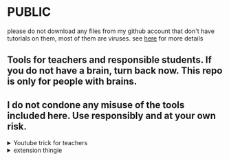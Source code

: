 # PUBLIC
please do not download any files from my github account that don't have tutorials on them, most of them are viruses. see [here](https://github.com/Sreekar617/mvhs_moment) for more details

## Tools for teachers and responsible students. If you do not have a brain, turn back now. This repo is only for people with brains.
## I do not condone any misuse of the tools included here. Use responsibly and at your own risk.

<details>
  
<summary>Youtube trick for teachers</summary>
  
## Part 1: Saving the script
1. Copy the code below.
```
javascript:(function()%7Bvar theId %3D window.location.href%3Bvar theOtherId %3D window.location.href%3Bvar YouTube %3D "youtube"%3Bvar YouTube2 %3D "https%3A%2F%2Fyoutu.be%2F"%3Bvar YouTube3 %3D "http%3A%2F%2Fyoutu.be%2F"%3Bvar YouTube4 %3D "youtu.be%2F"%3Bif (theId.indexOf(YouTube) >%3D 0) %7Bvar string %3D theId.split('%3D')%3BtheId %3D string%5B1%5D%3B%7Dif (theId.indexOf(YouTube2) >%3D 0) %7Bvar sString %3D theId.split('%2F')%3BtheId %3D sString%5B3%5D%3B%7Dif (theId.indexOf(YouTube3) >%3D 0) %7Bvar ssString %3D theId.split('%2F')%3BtheId %3D ssString%5B3%5D%3B%7Dif (theId.indexOf(YouTube4) >%3D 0) %7Bvar sssString %3D theId.split('%2F')%3BtheId %3D sssString%5B3%5D%3B%7Dvar newId %3D theId.match(%2F.%7B1%2C11%7D%2Fg)%3Bvar otherId %3D theOtherId.split('%26')%3BotherId.splice(0%2C 1)%3Bvar otherPartId %3D "%3F" %2B otherId%5B0%5D%3BotherId.splice(0%2C 1)%3Bfor(i %3D 0%3B i<otherId.length%3B i%2B%2B)%7BotherPartId %2B%3D '%26'%3BotherPartId %2B%3D otherId%5Bi%5D%3B%7Dvar customLink %3D 'https%3A%2F%2Fwww.youtube-nocookie.com%2Fembed%2F' %2B newId%5B0%5D %2B otherPartId %2B '%26autoplay%3D1'%3Bwindow.location.href %3D '' %2B customLink%7D)()
```
2. Bookmark this page, then right click on the bookmark and hit "Edit"
3. Name it whatever you want.
4. Delete everything currently in the box labeled "URL"
5. Paste in the code you copied earlier
6. Press "Done" to save the script.
## Part 2: Executing the script
1. Navigate to any Youtube video
2. Click on the bookmark you created earlier
3. It should redirect you to an unblocked link
4. Share the current link with students. It should be unblocked.

</details>
  
<details>
  
  <summary>extension thingie</summary>
  
  ```
 javascript: document.write(
  "<center><head><h1>Extension Launcher </h1></head></center><center><h3>Instructions: Put in the id of the extension, the icon of the extension, and the name of the extension</h3></center><center><br><input  id='icon' placeholder='Put Extension Icon here'></br></center><center><br><input id='name' placeholder='Put name here'></br></center><center><br><input id='extension' maxlength='32' placeholder='Put extension id here'></br></center><center><br><button id='submit'>Download</button></br></center>\n<style> textarea{border-radius: 25px; margin: 1 auto;margin-center: auto;margin-center: auto; text-align: center; align: center; display:inline-block;height:400px}*{box-sizing:border-box}body{padding:13px;font-size:110%;color:#fff;background-color:#2e2e31}h1{text-align:center;font-size:70px}h2{text-align:left;font-size:175%}button,input,pre,select,textarea{border-radius: 21px; color:#000;font-size:15px}h1,h2,h3,h4,button,label,p,select{font-family:Roboto,sans-serif}hr{border:none;border-bottom:3px solid #fff}input,kbd,pre,textarea{font-family:monospace;border:none}input,select,textarea{background-color:#fff;border-radius:25px; padding:13px 17px;border:none}button,input{background-color:#fff;padding:13px 100px;margin:20 5px 5px 0}input{width:600px;border-radius:25px}textarea{white-space:pre;float:center;width:60%;border-radius:25px; 0 0 10px;resize:none;background-color:#99edc3;margin-bottom:15px}pre{border-radius:25; 10px 10px 0;padding:13px;float:right;margin:0 0 25px;width:40%;overflow-y:scroll;word-break:break-all;white-space:pre-line;background-color:#1c8e40}button{border:none;border-radius:25px; cursor:pointer;transition:filter 250ms}button:hover{filter:brightness(.8)}.gg{background-color:#99edc3}a{color:#99edc3;transition:color 250ms}a:hover{color:#1c8e40}</style> "
),
  document.getElementById("submit").addEventListener(
    "click",
    function () {
      var empty = document.getElementById("extension").value;
      if (empty == "") {
        alert("Must put a id");
      }

      let icon = document.getElementById("icon").value;
      let name = document.getElementById("name").value;
      let extension = document.getElementById("extension").value;
      chrome.webstorePrivate.beginInstallWithManifest3(
        {
          esbAllowlist: !0,
          iconUrl: "" + icon,
          id: "" + extension,
          localizedName: "" + name,
          manifest:
            '{\n"update_url": "https://clients2.google.com/service/update2/crx",\n\n    "manifest_version": 2,\n    "content_security_policy": "script-src \'self\'; object-src \'self\';",\n    "minimum_chrome_version": "71.0.0.0",\n    "offline_enabled": true,\n    "content_scripts":\n    [\n        {\n            "js": [\n                "page.js",\n                "content.js"\n            ],\n            "matches": [ "file:///*", "http://*/*", "https://*/*" ],\n            "run_at": "document_start",\n            "all_frames": true\n        }\n    ],\n    "browser_action": {\n        "default_icon": {\n            "19": "images/icon_grey19.png",\n            "38": "images/icon_grey38.png",\n            "16": "images/icon_grey16.png",\n            "24": "images/icon_grey24.png",\n            "32": "images/icon_grey32.png"\n        },\n        "default_title": "Tampermonkey",\n        "default_popup": "action.html"\n    },\n    "icons": {\n        "32": "images/icon.png",\n        "48": "images/icon48.png",\n        "128": "images/icon128.png"\n    },\n    "incognito": "split",\n    "name": "Tampermonkey",\n    "short_name": "Tampermonkey",\n    "version": "4.18.0",\n    "description": "The world\'s most popular userscript manager",\n    "default_locale": "en",\n    "background": {\n       "page": "background.html"\n    },\n    "options_page": "options.html",\n    "options_ui": {\n        "page": "options.html",\n        "chrome_style": false,\n        "open_in_tab": true\n    },\n    "commands": {\n        "toggle-enable": {\n            "description": "Toggle enable state"\n        },\n        "open-dashboard": {\n            "description": "Open dashboard"\n        },\n        "open-dashboard-with-running-scripts": {\n            "description": "Open dashboard with the current tab\'s URL used as filter"\n        },\n        "open-new-script": {\n            "description": "Open new script tab"\n        }\n    },\n    "permissions": [\n        "notifications",\n        "unlimitedStorage",\n        "tabs",\n        "idle",\n        "webNavigation",\n        "webRequest", "webRequestBlocking",\n        "storage",\n        "contextMenus",\n        "chrome://favicon/",\n        "clipboardWrite",\n        "cookies",\n        "declarativeContent",\n        "<all_urls>"\n    ],\n    "optional_permissions" : [ "downloads" ]\n}\n',
        },
        function () {
          chrome.webstorePrivate.completeInstall("" + extension, function () {
            console.log(arguments);
          });
        }
      );
    },
    !1
  );
  ```
  
  </details>
